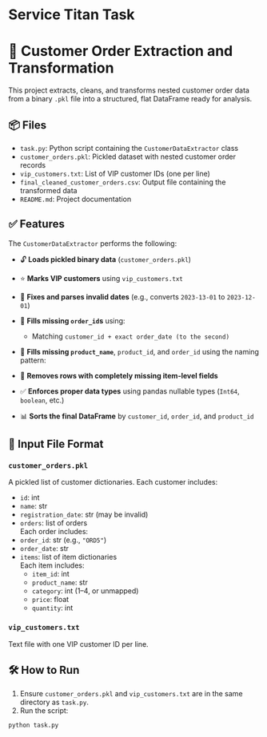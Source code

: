 # Service Titan Task

# 🧾 Customer Order Extraction and Transformation

This project extracts, cleans, and transforms nested customer order data from a binary `.pkl` file into a structured, flat DataFrame ready for analysis.

## 📦 Files

- `task.py`: Python script containing the `CustomerDataExtractor` class
- `customer_orders.pkl`: Pickled dataset with nested customer order records
- `vip_customers.txt`: List of VIP customer IDs (one per line)
- `final_cleaned_customer_orders.csv`: Output file containing the transformed data
- `README.md`: Project documentation

## ✅ Features

The `CustomerDataExtractor` performs the following:

- 🔓 **Loads pickled binary data** (`customer_orders.pkl`)
- ⭐ **Marks VIP customers** using `vip_customers.txt`
- 📅 **Fixes and parses invalid dates** (e.g., converts `2023-13-01` to `2023-12-01`)
- 🔁 **Fills missing `order_id`s** using:
  - Matching `customer_id + exact order_date (to the second)`
- 🧩 **Fills missing `product_name`**, `product_id`, and `order_id` using the naming pattern:

- 🧹 **Removes rows with completely missing item-level fields**
- ✅ **Enforces proper data types** using pandas nullable types (`Int64`, `boolean`, etc.)
- 📊 **Sorts the final DataFrame** by `customer_id`, `order_id`, and `product_id`

## 📁 Input File Format

### `customer_orders.pkl`
A pickled list of customer dictionaries. Each customer includes:
- `id`: int
- `name`: str
- `registration_date`: str (may be invalid)
- `orders`: list of orders  
Each order includes:
- `order_id`: str (e.g., `"ORD5"`)
- `order_date`: str
- `items`: list of item dictionaries  
  Each item includes:
  - `item_id`: int
  - `product_name`: str
  - `category`: int (1–4, or unmapped)
  - `price`: float
  - `quantity`: int

### `vip_customers.txt`
Text file with one VIP customer ID per line.

## 🛠️ How to Run

1. Ensure `customer_orders.pkl` and `vip_customers.txt` are in the same directory as `task.py`.
2. Run the script:

```bash
python task.py
